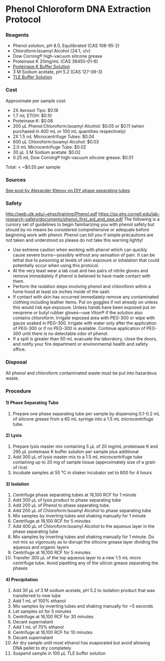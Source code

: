 # Phenol Chloroform DNA Extraction Protocol
### Reagents
- Phenol solution, pH 8.0, Equilibrated (CAS 108-95-2)
- Chloroform:Isoamyl Alcohol (24:1, v/v)
- Dow Corning&reg; high-vacuum silicone grease
- Proteinase K 20mg/mL (CAS 39450-01-6)
- [Proteinase K Buffer Solution](pro-k.md)
- 3 M Sodium acetate, pH 5.2 (CAS 127-09-3)
- [TLE Buffer Solution](tle.md)

### Cost
Approximate per sample cost:
- 2X Aerosol Tips: $0.18
- 1.7 mL ETOH: $0.10
- Proteinase K: $0.08
- 200 &micro;L Phenol:Chloroform:Isoamyl Alcohol: $0.05 or $0.11 (when purchased in 400 mL or 100 mL quantities respectively)
- 2X 1.5 mL Microcentrifuge Tubes: $0.04
- 600 &micro;L Chloroform:Isoamyl Alcohol: $0.03
- 2.0 mL Microcentrifuge Tube: $0.02
- 30 &micro;L 3 M Sodium acetate: $0.02
- 0.25 mL Dow Corning&reg; high-vacuum silicone grease: $0.01

Total: < ~$0.55 per sample

### Sources
[See post by Alexander Klenov on DIY phase separating tubes](https://bitesizebio.com/18944/diy-phase-separating-gel-clean-and-cheap/)

### Safety
http://web.utk.edu/~ehss/training/Phenol.pdf
https://sp.ehs.cornell.edu/lab-research-safety/documents/phenol_first_aid_and_ppe.pdf
The following is a cursory set of guidelines to begin familiarizing you with phenol safety but should by no means be considered comprehensive or adequate before beginning work with phenol. Phenol can kill you if simple precautions are not taken and understood so please do not take this warning lightly!
- Use extreme caution when working with phenol which can quickly cause severe burns&mdash;possibly without any sensation of pain. It can be lethal due to poisoning at levels of skin exposure or inhalation that could potentially occur when using this protocol.
- At the very least wear a lab coat and two pairs of nitrile gloves and remove immediately if phenol is believed to have made contact with them.
- Perform the isolation steps involving phenol and chloroform within a fume hood at least six inches inside of the sash.
- If contact with skin has occurred immediately remove any contaminated clothing including leather items. Put on goggles if not already on unless this would risk eye exposure. Unless hands have been exposed put on neoprene or butyl rubber gloves&mdash;use Viton&reg; if the solution also contains chloroform. Irrigate exposed area with PEG-300 or wipe with gauze soaked in PEG-300. Irrigate with water only after the application of PEG-300 or if no PEG-300 is available. Continue application of PEG-300 until there is no detectable odor of phenol.
- If a spill is greater than 50 mL evacuate the laboratory, close the doors, and notify your fire department or environmental health and safety office.


### Disposal
All phenol and chloroform contaminated waste must be put into hazardous waste.

### Procedure
#### 1) Phase Separating Tube
1. Prepare one phase separating tube per sample by dispensing 0.1-0.2 mL of silicone grease from a 60 mL syringe into a 1.5 mL microcentrifuge tube.

#### 2) Lysis
1. Prepare lysis master mix containing 5 &micro;L of 20 mg/mL proteinase K and 295 &micro;L proteinase K buffer solution per sample plus additional
2. Add 300 &micro;L of lysis master mix to a 1.5 mL microcentrifuge tube containing up to 20 mg of sample tissue (approximately size of a grain of rice)
3. Incubate samples at 55 &deg;C in shaker incubator set to 800 for 4 hours

#### 3) Isolation
1. Centrifuge phase separating tubes at 16,100 RCF for 1 minute
2. Add 300 &micro;L of lysis product to phase separating tube
3. Add 200 &micro;L of Phenol to phase separating tube.
4. Add 200 &micro;L of Chloroform:Isoamyl Alcohol to phase separating tube
5. Mix samples by inverting tubes and shaking manually for 1 minute
6. Centrifuge at 16,100 RCF for 5 minutes
7. Add 400 &micro;L of Chloroform:Isoamyl Alcohol to the aqueous layer in the phase separating tube
8. Mix samples by inverting tubes and shaking manually for 1 minute. Do not mix so vigorously as to disrupt the silicone grease layer dividing the aqueous and organic layers
9. Centrifuge at 16,100 RCF for 5 minutes
10. Transfer 300 &micro;L of the top aqueous layer to a new 1.5 mL micro centrifuge tube. Avoid pipetting any of the silicon grease separating the phases

#### 4) Precipitation
1. Add 30 &micro;L of 3 M sodium acetate, pH 5.2 to isolation product that was transferred to new tube
2. Add 1 mL of 100% ethanol
3. Mix samples by inverting tubes and shaking manually for ~5 seconds
4. Let samples sit for 5 minutes
5. Centrifuge at 16,100 RCF for 30 minutes
6. Decant supernatant
7. Add 1 mL of 70% ethanol
8. Centrifuge at 16,100 RCF for 10 minutes
9. Decant supernatant
10. Air dry sample until most ethanol has evaporated but avoid allowing DNA pellet to dry completely
11. Suspend sample in 100 &micro;L TLE buffer solution
